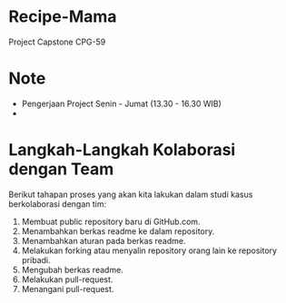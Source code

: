 # Recipe-Mama
Project Capstone CPG-59

# Note
* Pengerjaan Project Senin - Jumat (13.30 - 16.30 WIB)
* 

# Langkah-Langkah Kolaborasi dengan Team

Berikut tahapan proses yang akan kita lakukan dalam studi kasus berkolaborasi dengan tim:

1. Membuat public repository baru di GitHub.com.
2. Menambahkan berkas readme ke dalam repository.
3. Menambahkan aturan pada berkas readme.
4. Melakukan forking atau menyalin repository orang lain ke repository pribadi.
5. Mengubah berkas readme.
6. Melakukan pull-request.
7. Menangani pull-request.
